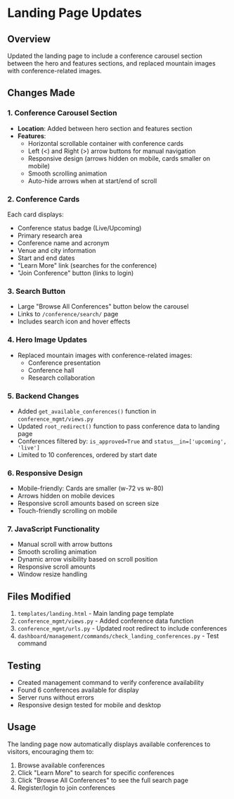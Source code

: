 # Landing Page Updates

## Overview
Updated the landing page to include a conference carousel section between the hero and features sections, and replaced mountain images with conference-related images.

## Changes Made

### 1. Conference Carousel Section
- **Location**: Added between hero section and features section
- **Features**:
  - Horizontal scrollable container with conference cards
  - Left (<) and Right (>) arrow buttons for manual navigation
  - Responsive design (arrows hidden on mobile, cards smaller on mobile)
  - Smooth scrolling animation
  - Auto-hide arrows when at start/end of scroll

### 2. Conference Cards
Each card displays:
- Conference status badge (Live/Upcoming)
- Primary research area
- Conference name and acronym
- Venue and city information
- Start and end dates
- "Learn More" link (searches for the conference)
- "Join Conference" button (links to login)

### 3. Search Button
- Large "Browse All Conferences" button below the carousel
- Links to `/conference/search/` page
- Includes search icon and hover effects

### 4. Hero Image Updates
- Replaced mountain images with conference-related images:
  - Conference presentation
  - Conference hall
  - Research collaboration

### 5. Backend Changes
- Added `get_available_conferences()` function in `conference_mgmt/views.py`
- Updated `root_redirect()` function to pass conference data to landing page
- Conferences filtered by: `is_approved=True` and `status__in=['upcoming', 'live']`
- Limited to 10 conferences, ordered by start date

### 6. Responsive Design
- Mobile-friendly: Cards are smaller (w-72 vs w-80)
- Arrows hidden on mobile devices
- Responsive scroll amounts based on screen size
- Touch-friendly scrolling on mobile

### 7. JavaScript Functionality
- Manual scroll with arrow buttons
- Smooth scrolling animation
- Dynamic arrow visibility based on scroll position
- Responsive scroll amounts
- Window resize handling

## Files Modified
1. `templates/landing.html` - Main landing page template
2. `conference_mgmt/views.py` - Added conference data function
3. `conference_mgmt/urls.py` - Updated root redirect to include conferences
4. `dashboard/management/commands/check_landing_conferences.py` - Test command

## Testing
- Created management command to verify conference availability
- Found 6 conferences available for display
- Server runs without errors
- Responsive design tested for mobile and desktop

## Usage
The landing page now automatically displays available conferences to visitors, encouraging them to:
1. Browse available conferences
2. Click "Learn More" to search for specific conferences
3. Click "Browse All Conferences" to see the full search page
4. Register/login to join conferences 